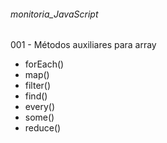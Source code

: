 ###### monitoria_JavaScript

001 - Métodos auxiliares para array 
- forEach()
- map()
- filter()
- find()
- every()
- some()
- reduce()
